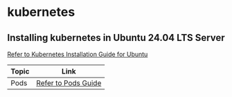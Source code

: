 # kubernetes
## Installing kubernetes in Ubuntu 24.04 LTS Server

[Refer to Kubernetes Installation Guide for Ubuntu](manuals/kubernetes-installation-ubuntu.MD) 


| Topic   | Link |
|------------|------------|
| Pods |  [Refer to Pods Guide ](manuals/pods.MD)  |


